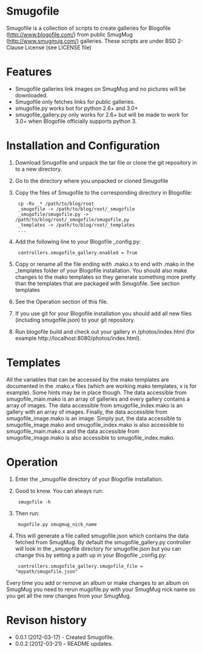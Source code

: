 # Smugofile #

Smugofile is a collection of scripts to create galleries for Blogofile 
(http://www.blogofile.com/) from public SmugMug (http://www.smugmug.com/) 
galleries. These scripts are under  BSD 2-Clause License (see LICENSE file)

# Features #

* Smugofile galleries link images on SmugMug and no pictures will be 
  downloaded.
* Smugofile only fetches links for public galleries.
* smugofile.py works bot for python 2.6+ and 3.0+
* smugofile_gallery.py only works for 2.6+ but will be made to work for 3.0+ 
  when Blogofile officially supports python 3.

# Installation and Configuration #

1. Download Smugofile and unpack the tar file or clone the git repository in to 
   a new directory.
2. Go to the directory where you unpacked or cloned Smugofile
3. Copy the files of Smugofile to the corresponding directory in Blogofile:

        cp -Rv _* /path/to/blog/root
        _smugofile -> /path/to/blog/root/_smugofile
        _smugofile/smugofile.py -> /path/to/blog/root/_smugofile/smugofile.py
        _templates -> /path/to/blog/root/_templates
        ...

4. Add the following line to your Blogofile _config.py:

        controllers.smugofile_gallery.enabled = True

5. Copy or rename all the file ending with .mako.x to end with .mako in the 
   _templates folder of your Blogofile installation. You should also make 
   changes to the mako templates so they generate something more pretty than the
   templates that are packaged with Smugofile. See section templates
6. See the Operation section of this file. 
7. If you use git for your Blogofile installation you should add all new files
   (including smugofile.json) to your git repository.
8. Run blogofile build and check out your gallery in /photos/index.html 
   (for example http://localhost:8080/photos/index.html).

# Templates #

All the variables that can be accessed by the mako templates are documented in 
the .mako.x files (which are working mako templates, x is for example). Some 
hints may be in place though. The data accessible from smugofile_main.mako is 
an array of galleries and every gallery contains a array of images. The data 
accessible from smugofile_index.mako is an gallery with an array of images. 
Finally, the data accessible from smugofile_image.mako is an image. Simply put, 
the data accessible to smugofile_image.mako and smugofile_index.mako is also 
accessible to smugofile_main.mako.x and the data accessible from 
smugofile_image.mako is also accessible to smugofile_index.mako.


# Operation #

1. Enter the _smugofile directory of your Blogofile installation.
2. Good to know. You can always run: 

        smugofile -h

3. Then run:

        mugofile.py smugmug_nick_name

4. This will generate a file called smugofile.json which contains the data 
   fetched from SmugMug. By default the smugofile_gallery.py controller will 
   look in the _smugofile directory for smugofile.json but you can change this 
   by setting a path up in your Blogofile _config.py:

        controllers.smugofile_gallery.smugofile_file = "mypath/smugofile.json"

Every time you add or remove an album or make changes to an album on SmugMug you
need to rerun mugofile.py with your SmugMug nick name so you get all the new 
changes from your SmugMug. 

# Revison history #

* 0.0.1 (2012-03-17) - Created Smugofile.
* 0.0.2 (2012-03-21) - README updates.
